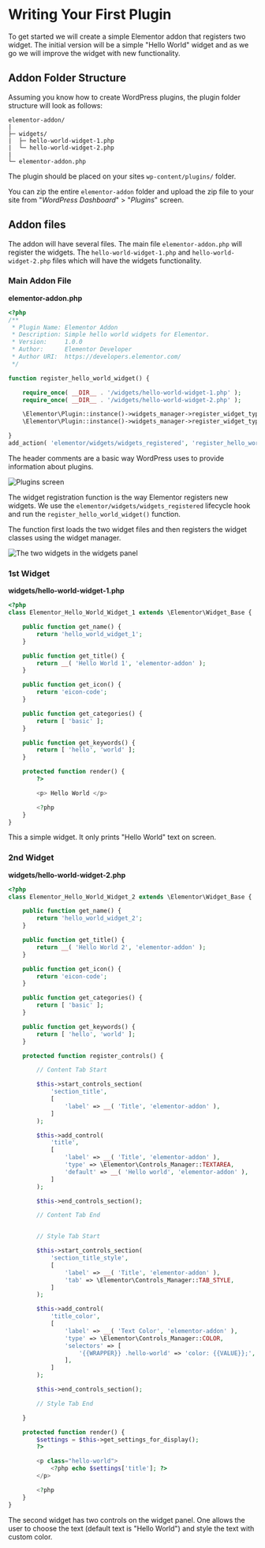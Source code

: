 # Writing Your First Plugin

To get started we will create a simple Elementor addon that registers two widget. The initial version will be a simple "Hello World" widget and as we go we will improve the widget with new functionality.

## Addon Folder Structure

Assuming you know how to create WordPress plugins, the plugin folder structure will look as follows:

```
elementor-addon/
|
├─ widgets/
|  ├─ hello-world-widget-1.php
|  └─ hello-world-widget-2.php
|
└─ elementor-addon.php
```

The plugin should be placed on your sites `wp-content/plugins/` folder.

You can zip the entire `elementor-addon` folder and upload the zip file to your site from "_WordPress Dashboard_" > "_Plugins_" screen.

## Addon files

The addon will have several files. The main file `elementor-addon.php` will register the widgets. The `hello-world-widget-1.php` and `hello-world-widget-2.php` files which will have the widgets functionality.

### Main Addon File

**elementor-addon.php**

```php
<?php
/**
 * Plugin Name: Elementor Addon
 * Description: Simple hello world widgets for Elementor.
 * Version:     1.0.0
 * Author:      Elementor Developer
 * Author URI:  https://developers.elementor.com/
 */

function register_hello_world_widget() {

	require_once( __DIR__ . '/widgets/hello-world-widget-1.php' );
	require_once( __DIR__ . '/widgets/hello-world-widget-2.php' );

	\Elementor\Plugin::instance()->widgets_manager->register_widget_type( new \Elementor_Hello_World_Widget_1() );
	\Elementor\Plugin::instance()->widgets_manager->register_widget_type( new \Elementor_Hello_World_Widget_2() );

}
add_action( 'elementor/widgets/widgets_registered', 'register_hello_world_widget' );
```

The header comments are a basic way WordPress uses to provide information about plugins.

![Plugins screen](/assets/img/elementor-addon-plugin-screen.png)

The widget registration function is the way Elementor registers new widgets. We use the `elementor/widgets/widgets_registered` lifecycle hook and run the `register_hello_world_widget()` function.

The function first loads the two widget files and then registers the widget classes using the widget manager.

![The two widgets in the widgets panel](/assets/img/elementor-addon-widgets.png)

### 1st Widget

**widgets/hello-world-widget-1.php**

```php
<?php
class Elementor_Hello_World_Widget_1 extends \Elementor\Widget_Base {

	public function get_name() {
		return 'hello_world_widget_1';
	}

	public function get_title() {
		return __( 'Hello World 1', 'elementor-addon' );
	}

	public function get_icon() {
		return 'eicon-code';
	}

	public function get_categories() {
		return [ 'basic' ];
	}

	public function get_keywords() {
		return [ 'hello', 'world' ];
	}

	protected function render() {
		?>

		<p> Hello World </p>

		<?php
	}
}
```

This a simple widget. It only prints "Hello World" text on screen.

### 2nd Widget

**widgets/hello-world-widget-2.php**

```php
<?php
class Elementor_Hello_World_Widget_2 extends \Elementor\Widget_Base {

	public function get_name() {
		return 'hello_world_widget_2';
	}

	public function get_title() {
		return __( 'Hello World 2', 'elementor-addon' );
	}

	public function get_icon() {
		return 'eicon-code';
	}

	public function get_categories() {
		return [ 'basic' ];
	}

	public function get_keywords() {
		return [ 'hello', 'world' ];
	}

	protected function register_controls() {

		// Content Tab Start

		$this->start_controls_section(
			'section_title',
			[
				'label' => __( 'Title', 'elementor-addon' ),
			]
		);

		$this->add_control(
			'title',
			[
				'label' => __( 'Title', 'elementor-addon' ),
				'type' => \Elementor\Controls_Manager::TEXTAREA,
				'default' => __( 'Hello world', 'elementor-addon' ),
			]
		);

		$this->end_controls_section();

		// Content Tab End


		// Style Tab Start

		$this->start_controls_section(
			'section_title_style',
			[
				'label' => __( 'Title', 'elementor-addon' ),
				'tab' => \Elementor\Controls_Manager::TAB_STYLE,
			]
		);

		$this->add_control(
			'title_color',
			[
				'label' => __( 'Text Color', 'elementor-addon' ),
				'type' => \Elementor\Controls_Manager::COLOR,
				'selectors' => [
					'{{WRAPPER}} .hello-world' => 'color: {{VALUE}};',
				],
			]
		);

		$this->end_controls_section();

		// Style Tab End

	}

	protected function render() {
		$settings = $this->get_settings_for_display();
		?>

		<p class="hello-world">
			<?php echo $settings['title']; ?>
		</p>

		<?php
	}
}
```

The second widget has two controls on the widget panel. One allows the user to choose the text (default text is "Hello World") and style the text with custom color.
